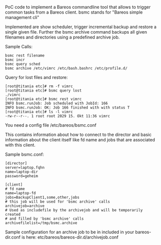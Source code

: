 PoC code to implement a Bareos commandline tool that allows to trigger
common tasks from a Bareos client.
bsmc stands for "Bareos simple management cli"

Implemented are show scheduler, trigger incremental backup and restore a
single given file. Further the bsmc archive command backups all given
filenames and directories using a predefined archive job.

Sample Calls:
```
bsmc rest filename
bsmc incr
bsmc query sched
bsmc archive /etc/vimrc /etc/bash.bashrc /etc/profile.d/ 
```

Query for lost files and restore:
```
[root@titania etc]# rm -f vimrc
[root@titania etc]# bsmc query lost
./vimrc
[root@titania etc]# bsmc rest vimrc
INFO bsmc.runJob: Job scheduled with JobId: 166
INFO bsmc.runJob: OK: Job 166 finished with with status T
[root@titania etc]# ls -l vimrc
-rw-r--r--. 1 root root 2029 15. Okt 11:36 vimrc
```

You need a config file
/etc/bareos/bsmc.conf

This contains information about how to connect to the director and
basic information about the client itself like fd name and jobs that
are associated with this client.

Sample bsmc.conf:
```
[director]
server=laptop.fqhn
name=laptop-dir
password=geheim

[client]
# fd name
name=laptop-fd
jobs=BackupClient1,some,other,jobs
# this job will be used for 'bsmc archive' calls
archivejob=archive
# Used as includefile by the archivejob and will be temporarily created
# and filled by 'bsmc archive' calls
archivefilelist=/tmp/bsmc.archive
```

Sample configuration for an archive job to be in included in your bareos-dir.conf is here:
etc/bareos/bareos-dir.d/archivejob.conf
